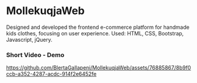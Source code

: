 # MollekuqjaWeb
Designed and developed the frontend e-commerce platform for handmade kids clothes, focusing on user experience.
Used: HTML, CSS, Bootstrap, Javascript, jQuery.
### Short Video - Demo
https://github.com/BlertaGallapeni/MollekuqjaWeb/assets/76885867/8b9f0ccb-a352-4287-acdc-914f2e6452fe

